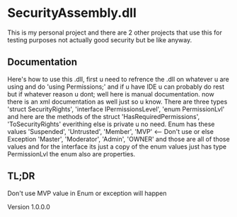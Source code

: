 # SecurityAssembly.dll
This is my personal project and there are 2 other projects that use this for testing purposes not actually good security but be like anyway.
## Documentation
Here's how to use this .dll, first u need to refrence the .dll on whatever u are using and do 'using Permissions;' and if u have IDE u can probably do rest but if whatever reason u dont; well here is manual documentation. now there is an xml documentation as well just so u know. There are three types
'struct SecurityRights', 'interface IPermissionsLevel', 'enum PermissionLvl' and here are the methods of the struct 
'HasRequiredPermissions', 'ToSecurityRights' everithing else is private u no need. Enum has these values 'Suspended', 'Untrusted', 'Member', 'MVP' <-- Don't use or else Exception 'Master', 'Moderator', 'Admin', 'OWNER' and those are all of those values and for the interface its just a copy of the enum values just has type PermissionLvl the enum also are properties.
## TL;DR
Don't use MVP value in Enum or exception will happen

Version 1.0.0.0

